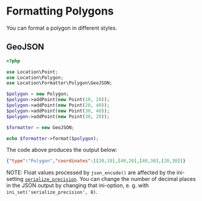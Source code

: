 # Formatting Polygons

You can format a polygon in different styles.

## GeoJSON

``` php
<?php

use Location\Point;
use Location\Polygon;
use Location\Formatter\Polygon\GeoJSON;

$polygon = new Polygon;
$polygon->addPoint(new Point(10, 20));
$polygon->addPoint(new Point(20, 40));
$polygon->addPoint(new Point(30, 40));
$polygon->addPoint(new Point(30, 20));

$formatter = new GeoJSON;

echo $formatter->format($polygon);
```

The code above produces the output below:

``` json
{"type":"Polygon","coordinates":[[20,10],[40,20],[40,30],[20,30]]}
```

NOTE: Float values processed by `json_encode()` are affected by the ini-setting
[`serialize_precision`](https://secure.php.net/manual/en/ini.core.php#ini.serialize-precision).
You can change the number of decimal places in the JSON output by changing
that ini-option, e. g. with `ini_set('serialize_precision', 8)`.
